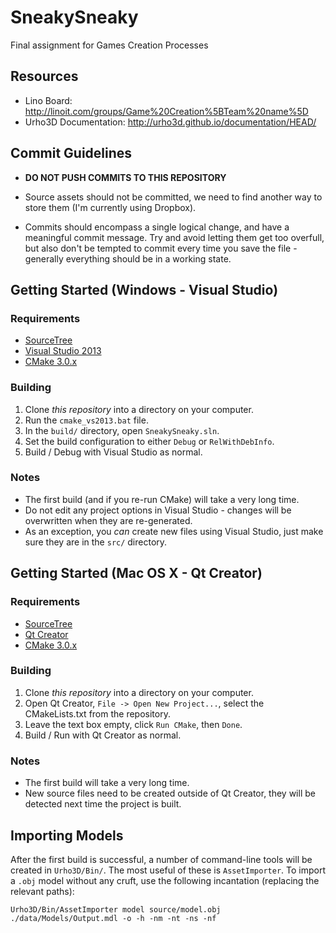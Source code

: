 SneakySneaky
============

Final assignment for Games Creation Processes

Resources
---------
* Lino Board: http://linoit.com/groups/Game%20Creation%5BTeam%20name%5D
* Urho3D Documentation: http://urho3d.github.io/documentation/HEAD/

Commit Guidelines
-----------------
* **DO NOT PUSH COMMITS TO THIS REPOSITORY**

* Source assets should not be committed, we need to find another way to store them (I'm currently using Dropbox).

* Commits should encompass a single logical change, and have a meaningful commit message. Try and avoid letting them get too overfull, but also don't be tempted to commit every time you save the file - generally everything should be in a working state.

Getting Started (Windows - Visual Studio)
-----------------------------------------
### Requirements
* [SourceTree](http://www.sourcetreeapp.com/)
* [Visual Studio 2013](http://www.visualstudio.com/en-us/downloads/download-visual-studio-vs#DownloadFamilies_2)
* [CMake 3.0.x](http://www.cmake.org/download/)

### Building
1. Clone *this repository* into a directory on your computer.
2. Run the `cmake_vs2013.bat` file.
3. In the `build/` directory, open `SneakySneaky.sln`.
4. Set the build configuration to either `Debug` or `RelWithDebInfo`.
5. Build / Debug with Visual Studio as normal.

### Notes
* The first build (and if you re-run CMake) will take a very long time.
* Do not edit any project options in Visual Studio - changes will be overwritten when they are re-generated.
* As an exception, you *can* create new files using Visual Studio, just make sure they are in the `src/` directory.

Getting Started (Mac OS X - Qt Creator)
---------------------------------------
### Requirements
* [SourceTree](http://www.sourcetreeapp.com/)
* [Qt Creator](https://www.qt.io/download-open-source/)
* [CMake 3.0.x](http://www.cmake.org/download/)

### Building
1. Clone *this repository* into a directory on your computer.
2. Open Qt Creator, `File -> Open New Project...`, select the CMakeLists.txt from the repository.
3. Leave the text box empty, click `Run CMake`, then `Done`.
4. Build / Run with Qt Creator as normal.

### Notes
* The first build will take a very long time.
* New source files need to be created outside of Qt Creator, they will be detected next time the project is built.

Importing Models
----------------
After the first build is successful, a number of command-line tools will be created in `Urho3D/Bin/`. The most useful of these is `AssetImporter`. To import a `.obj` model without any cruft, use the following incantation (replacing the relevant paths):
```
Urho3D/Bin/AssetImporter model source/model.obj ./data/Models/Output.mdl -o -h -nm -nt -ns -nf
```
